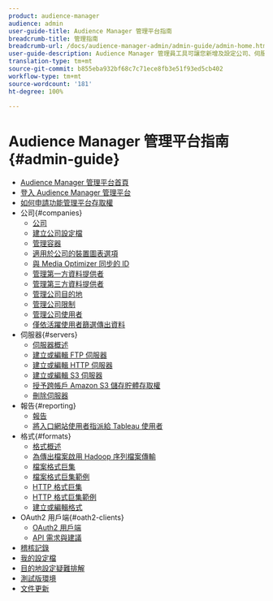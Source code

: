 ```yaml
---
product: audience-manager
audience: admin
user-guide-title: Audience Manager 管理平台指南
breadcrumb-title: 管理指南
breadcrumb-url: /docs/audience-manager-admin/admin-guide/admin-home.html
user-guide-description: Audience Manager 管理員工具可讓您新增及設定公司、伺服器、報表、格式和使用者。您也可以檢視或編輯您的個人設定檔。
translation-type: tm+mt
source-git-commit: b855eba932bf68c7c71ece8fb3e51f93ed5cb402
workflow-type: tm+mt
source-wordcount: '181'
ht-degree: 100%

---
```



# Audience Manager 管理平台指南 {#admin-guide}

+ [Audience Manager 管理平台首頁](admin-home.md)
+ [登入 Audience Manager 管理平台](admin-login.md)
+ [如何申請功能管理平台存取權](admin-access.md)
+ 公司{#companies}
   + [公司](companies/admin-companies-overview.md)
   + [建立公司設定檔](companies/admin-manage-company-profiles.md)
   + [管理容器](companies/admin-manage-containers.md)
   + [適用於公司的裝置圖表選項](companies/admin-device-graph-options.md)
   + [與 Media Optimizer 同步的 ID](companies/admin-amo-sync.md)
   + [管理第一方資料提供者](companies/admin-first-party-providers.md)
   + [管理第三方資料提供者](companies/admin-third-party-providers.md)
   + [管理公司目的地](companies/admin-manage-company-destinations.md)
   + [管理公司限制](companies/admin-company-limits.md)
   + [管理公司使用者](companies/admin-manage-company-users.md)
   + [僅依活躍使用者篩選傳出資料](companies/outbound-active-user-filter.md)
+ 伺服器{#servers}
   + [伺服器概述](admin-servers/admin-servers.md)
   + [建立或編輯 FTP 伺服器](admin-servers/create-ftp-server.md)
   + [建立或編輯 HTTP 伺服器](admin-servers/create-http-server.md)
   + [建立或編輯 S3 伺服器](admin-servers/create-s3-server.md)
   + [授予跨帳戶 Amazon S3 儲存貯體存取權](admin-servers/admin-authorize-s3-cross-bucket.md)
   + [刪除伺服器](admin-servers/admin-delete-server.md)
+ 報告{#reporting}
   + [報告](admin-reporting/admin-reporting-overview.md)
   + [將入口網站使用者指派給 Tableau 使用者](admin-reporting/admin-assign-tableau-user.md)
+ 格式{#formats}
   + [格式概述](formats/formats.md)
   + [為傳出檔案啟用 Hadoop 序列檔案傳輸](formats/enable-outbound-seq.md)
   + [檔案格式巨集](formats/file-formats.md)
   + [檔案格式巨集範例](formats/file-format-examples.md)
   + [HTTP 格式巨集](formats/web-formats.md)
   + [HTTP 格式巨集範例](formats/web-format-examples.md)
   + [建立或編輯格式](formats/admin-create-format.md)
+ OAuth2 用戶端{#oath2-clients}
   + [OAuth2 用戶端](admin-oauth2/admin-oauth2-create-edit.md)
   + [API 需求與建議](admin-oauth2/aam-admin-api-requirements.md)
+ [稽核記錄](admin-audit-logging.md)
+ [我的設定檔](admin-my-profile.md)
+ [目的地設定疑難排解](admin-destination-troubleshooting.md)
+ [測試版環境](admin-beta-environment.md)
+ [文件更新](admin-doc-updates.md)
